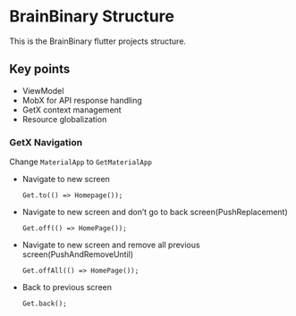 # BrainBinary Structure  
  
This is the BrainBinary flutter projects structure.  
  
## Key points
  
- ViewModel  
- MobX for API response handling  
- GetX context management  
- Resource globalization  
  
### GetX Navigation   

Change `MaterialApp` to `GetMaterialApp` 
  
- Navigate to new screen  
  
	  Get.to(() => Homepage());  
  
- Navigate to new screen and don’t go to back screen(PushReplacement)  
  
	  Get.off(() => HomePage());  
  
- Navigate to new screen and remove all previous screen(PushAndRemoveUntil)  
  
	  Get.offAll(() => HomePage());  
  
- Back to previous screen  
  
	  Get.back();